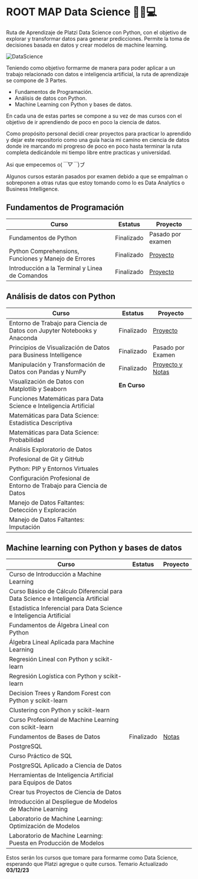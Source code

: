 # ROOT MAP Data Science 🧑‍🔬💻

Ruta de Aprendizaje de Platzi Data Science con Python, con el objetivo de explorar y transformar datos para generar predicciones. Permite la toma de decisiones basada en datos y crear modelos de machine learning.

![DataScience](https://static.platzi.com/media/courses/og-datascience.png)

Teniendo como objetivo formarme de manera para poder aplicar a un trabajo relacionado con datos e inteligencia artificial, la ruta de aprendizaje se compone de 3 Partes.

- Fundamentos de Programación.
- Análisis de datos con Python.
- Machine Learning con Python y bases de datos.

En cada una de estas partes se compone a su vez de mas cursos con el objetivo de ir aprendiendo de poco en poco la ciencia de datos.

Como propósito personal decidí crear proyectos para practicar lo aprendido y dejar este repositorio como una guía hacia mi camino en ciencia de datos donde ire marcando mi progreso de poco en poco hasta terminar la ruta completa dedicándole mi tiempo libre entre practicas y universidad.

Asi que empecemos o(*￣▽￣*)ブ

Algunos cursos estarán pasados por examen debido a que se empalman o sobreponen a otras rutas que estoy tomando como lo es Data Analytics o Business Intelligence.

## Fundamentos de Programación

|Curso   | Estatus   | Proyecto  |
|---|---|---|
| Fundamentos de Python  | Finalizado  |Pasado por examen   |
| Python Comprehensions, Funciones y Manejo de Errores |Finalizado   | [Proyecto](https://github.com/AI-PA/Python_ChatGPT_EX)  |
| Introducción a la Terminal y Linea de Comandos  |  Finalizado | [Proyecto](https://github.com/AI-PA/Amateur_Terminal)  |

## Análisis de datos con Python

|Curso   | Estatus   | Proyecto  |
|---     |---        |---        |
|Entorno de Trabajo para Ciencia de Datos con Jupyter Notebooks y Anaconda|Finalizado|[Proyecto](https://github.com/AI-PA/DataScience_Work_Environment) |
|Principios de Visualización de Datos para Business Intelligence |Finalizado|Pasado por Examen|
|Manipulación y Transformación de Datos con Pandas y NumPy|Finalizado|[Proyecto y Notas](https://github.com/AI-PA/Numpy_Pandas)|
|Visualización de Datos con Matplotlib y Seaborn|**En Curso**||
|Funciones Matemáticas para Data Science e Inteligencia Artificial|||
|Matemáticas para Data Science: Estadística Descriptiva|||
|Matemáticas para Data Science: Probabilidad|||
|Análisis Exploratorio de Datos|||
|Profesional de Git y GitHub|||
|Python: PIP y Entornos Virtuales|||
|Configuración Profesional de Entorno de Trabajo para Ciencia de Datos|||
|Manejo de Datos Faltantes: Detección y Exploración|||
|Manejo de Datos Faltantes: Imputación|||

## Machine learning con Python y bases de datos

|Curso   | Estatus   | Proyecto  |
|---     |---        |---        |
|Curso de Introducción a Machine Learning|||
|Curso Básico de Cálculo Diferencial para Data Science e Inteligencia Artificial|||
|Estadística Inferencial para Data Science e Inteligencia Artificial|||
|Fundamentos de Álgebra Lineal con Python|||
|Álgebra Lineal Aplicada para Machine Learning|||
|Regresión Lineal con Python y scikit-learn|||
|Regresión Logística con Python y scikit-learn|||
|Decision Trees y Random Forest con Python y scikit-learn|||
|Clustering con Python y scikit-learn|||
|Curso Profesional de Machine Learning con scikit-learn|||
|Fundamentos de Bases de Datos| Finalizado|[Notas](https://github.com/AI-PA/DB_SQL)|
|PostgreSQL|||
|Curso Práctico de SQL|||
|PostgreSQL Aplicado a Ciencia de Datos|||
|Herramientas de Inteligencia Artificial para Equipos de Datos|||
|Crear tus Proyectos de Ciencia de Datos|||
|Introducción al Despliegue de Modelos de Machine Learning|||
|Laboratorio de Machine Learning: Optimización de Modelos|||
|Laboratorio de Machine Learning: Puesta en Producción de Modelos|||

Estos serán los cursos que tomare para formarme como Data Science, esperando que Platzi agregue o quite cursos.
Temario Actualizado **03/12/23**
